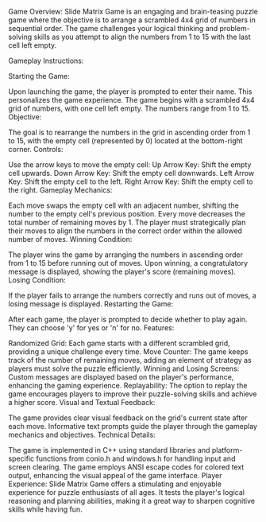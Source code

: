 Game Overview: Slide Matrix Game is an engaging and brain-teasing puzzle game where the objective is to arrange a scrambled 4x4 grid of numbers in sequential order. The game challenges your logical thinking and problem-solving skills as you attempt to align the numbers from 1 to 15 with the last cell left empty.

Gameplay Instructions:

Starting the Game:

Upon launching the game, the player is prompted to enter their name. This personalizes the game experience. The game begins with a scrambled 4x4 grid of numbers, with one cell left empty. The numbers range from 1 to 15. Objective:

The goal is to rearrange the numbers in the grid in ascending order from 1 to 15, with the empty cell (represented by 0) located at the bottom-right corner. Controls:

Use the arrow keys to move the empty cell: Up Arrow Key: Shift the empty cell upwards. Down Arrow Key: Shift the empty cell downwards. Left Arrow Key: Shift the empty cell to the left. Right Arrow Key: Shift the empty cell to the right. Gameplay Mechanics:

Each move swaps the empty cell with an adjacent number, shifting the number to the empty cell's previous position. Every move decreases the total number of remaining moves by 1. The player must strategically plan their moves to align the numbers in the correct order within the allowed number of moves. Winning Condition:

The player wins the game by arranging the numbers in ascending order from 1 to 15 before running out of moves. Upon winning, a congratulatory message is displayed, showing the player's score (remaining moves). Losing Condition:

If the player fails to arrange the numbers correctly and runs out of moves, a losing message is displayed. Restarting the Game:

After each game, the player is prompted to decide whether to play again. They can choose 'y' for yes or 'n' for no. Features:

Randomized Grid: Each game starts with a different scrambled grid, providing a unique challenge every time. Move Counter: The game keeps track of the number of remaining moves, adding an element of strategy as players must solve the puzzle efficiently. Winning and Losing Screens: Custom messages are displayed based on the player's performance, enhancing the gaming experience. Replayability: The option to replay the game encourages players to improve their puzzle-solving skills and achieve a higher score. Visual and Textual Feedback:

The game provides clear visual feedback on the grid's current state after each move. Informative text prompts guide the player through the gameplay mechanics and objectives. Technical Details:

The game is implemented in C++ using standard libraries and platform-specific functions from conio.h and windows.h for handling input and screen clearing. The game employs ANSI escape codes for colored text output, enhancing the visual appeal of the game interface. Player Experience: Slide Matrix Game offers a stimulating and enjoyable experience for puzzle enthusiasts of all ages. It tests the player's logical reasoning and planning abilities, making it a great way to sharpen cognitive skills while having fun.